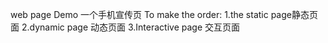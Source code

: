 web page Demo
一个手机宣传页
To make the order:
1.the static page静态页面
2.dynamic page 动态页面
3.Interactive page 交互页面